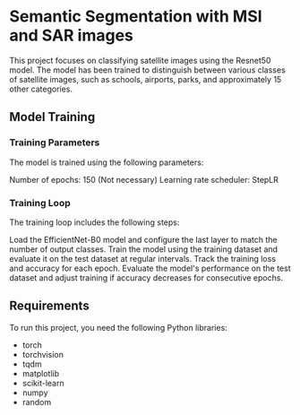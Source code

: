 # Semantic Segmentation with MSI and SAR images

This project focuses on classifying satellite images using the Resnet50 model. The model has been trained to distinguish between various classes of satellite images, such as schools, airports, parks, and approximately 15 other categories.

## Model Training

### Training Parameters
The model is trained using the following parameters:

Number of epochs: 150 (Not necessary)
Learning rate scheduler: StepLR
### Training Loop
The training loop includes the following steps:

Load the EfficientNet-B0 model and configure the last layer to match the number of output classes.
Train the model using the training dataset and evaluate it on the test dataset at regular intervals.
Track the training loss and accuracy for each epoch.
Evaluate the model's performance on the test dataset and adjust training if accuracy decreases for consecutive epochs.

## Requirements

To run this project, you need the following Python libraries:

- torch
- torchvision
- tqdm
- matplotlib
- scikit-learn
- numpy
- random

